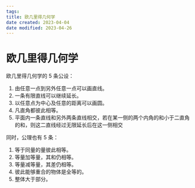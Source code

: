 ```yaml
---
tags:
title: 欧几里得几何学
date created: 2023-04-04
date modified: 2023-04-26
---
```


# 欧几里得几何学

欧几里得几何学的 5 条公设：

1. 由任意一点到另外任意一点可以画直线。
2. 一条有限直线可以继续延长。
3. 以任意点为中心及任意的距离可以画圆。
4. 凡直角都彼此相等。
5. 平面内一条直线和另外两条直线相交，若在某一侧的两个内角的和小于二直角的和，则这二直线经过无限延长后在这一侧相交

同时，公理也有 5 条：

1. 等于同量的量彼此相等。
2. 等量加等量，其和仍相等。
3. 等量减等量，其差仍相等。
4. 彼此能够重合的物体是全等的。
5. 整体大于部分。
